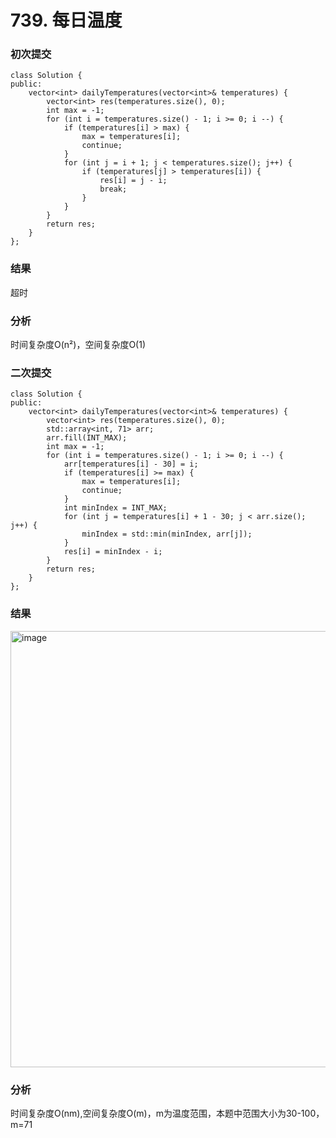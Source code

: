 # 739. 每日温度

### 初次提交
```
class Solution {
public:
    vector<int> dailyTemperatures(vector<int>& temperatures) {
        vector<int> res(temperatures.size(), 0);
        int max = -1;
        for (int i = temperatures.size() - 1; i >= 0; i --) {
            if (temperatures[i] > max) {
                max = temperatures[i];
                continue;
            }
            for (int j = i + 1; j < temperatures.size(); j++) {
                if (temperatures[j] > temperatures[i]) {
                    res[i] = j - i;
                    break;
                }
            }
        }
        return res;
    }
};
```
### 结果
超时

### 分析
时间复杂度O(n²)，空间复杂度O(1)

### 二次提交
```
class Solution {
public:
    vector<int> dailyTemperatures(vector<int>& temperatures) {
        vector<int> res(temperatures.size(), 0);
        std::array<int, 71> arr;
        arr.fill(INT_MAX);
        int max = -1;
        for (int i = temperatures.size() - 1; i >= 0; i --) {
            arr[temperatures[i] - 30] = i;
            if (temperatures[i] >= max) {
                max = temperatures[i];
                continue;
            }
            int minIndex = INT_MAX;
            for (int j = temperatures[i] + 1 - 30; j < arr.size(); j++) {
                minIndex = std::min(minIndex, arr[j]);
            }
            res[i] = minIndex - i;
        }
        return res;
    }
};
```
### 结果
<img width="881" height="698" alt="image" src="https://github.com/user-attachments/assets/6c08461e-854f-4896-a4fd-e2a5862afff7" />

### 分析
时间复杂度O(nm),空间复杂度O(m)，m为温度范围，本题中范围大小为30-100，m=71

